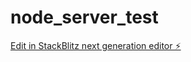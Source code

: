 # node_server_test

[Edit in StackBlitz next generation editor ⚡️](https://stackblitz.com/~/github.com/AgilIt/node_server_test)